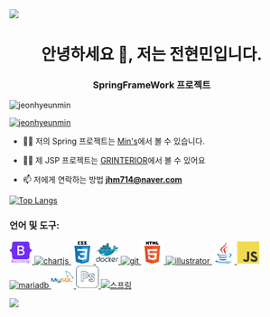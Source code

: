 <img src="https://capsule-render.vercel.app/api?type=waving&color=BDBDC8&height=150&section=header" />

<h1 align="center">안녕하세요 👋, 저는 전현민입니다.</h1>
<h3 align="center">SpringFrameWork 프로젝트</h3>

<p align="left"> <img src="https://komarev.com/ghpvc/?username=jeonhyeunmin&label=Profile%20views&color=0e75b6&style=flat" alt="jeonhyeunmin" /> </p>

<p align="left"> <a href="https://github.com/ryo-ma/github-profile-trophy"><img src="https://github-profile-trophy.vercel.app/?username=jeonhyeunmin" alt="jeonhyeunmin" /></a> </p>

- 👨‍💻 저의 Spring 프로젝트는 [Min's](http://49.142.157.251:9090/javaGroupS6/)에서 볼 수 있습니다.

- 👨‍💻 제 JSP 프로젝트는 [GRINTERIOR](http://49.142.157.251:9090/javaGroupJ7/)에서 볼 수 있어요

- 📫 저에게 연락하는 방법 **jhm714@naver.com**

[![Top Langs](https://github-readme-stats.vercel.app/api/top-langs/?username=Jeonhyeunmin)](https://github.com/anuraghazra/github-readme-stats)


<h3 align="left">언어 및 도구:</h3>
<p align="left"> <a href="https://getbootstrap.com" target="_blank" rel="noreferrer"> <img src="https://raw.githubusercontent.com/devicons/devicon/master/icons/bootstrap/bootstrap-plain-wordmark.svg" alt="부트스트랩" width="40" height="40"/> </a> <a href="https://www.chartjs.org" target="_blank" rel="noreferrer"> <img src="https://www.chartjs.org/media/logo-title.svg" alt="chartjs" width="40" height="40"/> </a> <a href="https://www.w3schools.com/css/" target="_blank" rel="noreferrer"> <img src="https://raw.githubusercontent.com/devicons/devicon/master/icons/css3/css3-original-wordmark.svg" alt="css3" width="40" height="40"/> </a> <a href="https://www.docker.com/" 대상="_blank" rel="noreferrer"> <img src="https://raw.githubusercontent.com/devicons/devicon/master/icons/docker/docker-original-wordmark.svg" alt="docker" width="40" height="40"/> </a> <a href="https://git-scm.com/" 대상="_blank" rel="noreferrer"> <img src="https://www.vectorlogo.zone/logos/git-scm/git-scm-icon.svg" alt="git" width="40" height="40"/> </a> <a href="https://www.w3.org/html/" target="_blank" rel="noreferrer"> <img src="https://raw.githubusercontent.com/devicons/devicon/master/icons/html5/html5-original-wordmark.svg" alt="html5" width="40" height="40"/> </a> <a href="https://www.adobe.com/in/products/illustrator.html" target="_blank" rel="noreferrer"> <img src="https://www.vectorlogo.zone/logos/adobe_illustrator/adobe_illustrator-icon.svg" alt="illustrator" width="40" height="40"/> </a> <a href="https://www.java.com" target="_blank" rel="noreferrer"> <img src="https://raw.githubusercontent.com/devicons/devicon/master/icons/java/java-original.svg" alt="자바" width="40" height="40"/> </a> <a href="https://developer.mozilla.org/en-US/docs/웹/자바스크립트" target="_blank" rel="noreferrer"> <img src="https://raw.githubusercontent.com/devicons/devicon/master/icons/javascript/javascript-original.svg" alt="자바스크립트" width="40" height="40"/> </a> <a href="https://mariadb.org/" 대상="_blank" rel="noreferrer"> <img src="https://www.vectorlogo.zone/logos/mariadb/mariadb-icon.svg" alt="mariadb" width="40" height="40"/> </a> <a href="https://www.mysql.com/" 대상="_blank" rel="noreferrer"> <img src="https://raw.githubusercontent.com/devicons/devicon/master/icons/mysql/mysql-original-wordmark.svg" alt="mysql" width="40" height="40"/> </a> <a href="https://www.photoshop.com/en" 대상="_blank" rel="noreferrer"> <img src="https://raw.githubusercontent.com/devicons/devicon/master/icons/photoshop/photoshop-line.svg" alt="포토샵" width="40" height="40"/> </a> <a href="https://spring.io/" target="_blank" rel="noreferrer"> <img src="https://www.vectorlogo.zone/logos/springio/springio-icon.svg" alt="스프링" width="40" height="40"/> </a> </p>

<img src="https://capsule-render.vercel.app/api?type=waving&color=BDBDC8&height=150&section=footer" />
